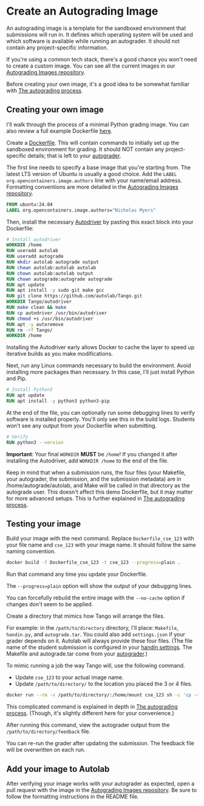 # Create an Autograding Image

An autograding image is a template for the sandboxed environment that submissions will run in. It defines which operating system will be used and which software is available while running an autograder. It should not contain any project-specific information.

If you're using a common tech stack, there's a good chance you won't need to create a custom image. You can see all the current images in our [Autograding Images repository](https://github.com/UB-CSE-IT/Autograding-Images).

Before creating your own image, it's a good idea to be somewhat familiar with [The autograding process](The%20autograding%20process.md).

## Creating your own image

I'll walk through the process of a minimal Python grading image. You can also review a full example Dockerfile [here](https://github.com/UB-CSE-IT/Autograding-Images/blob/main/dockerfiles/Dockerfile_autograding_image).

Create a [Dockerfile](https://docs.docker.com/reference/dockerfile/). This will contain commands to initially set up the sandboxed environment for grading. It should NOT contain any project-specific details; that is left to your [autograder](Create%20an%20autograder.md).

The first line needs to specify a base image that you're starting from. The latest LTS version of Ubuntu is usually a good choice. Add the `LABEL org.opencontainers.image.authors` line with your name/email address. Formatting conventions are more detailed in the [Autograding Images repository](https://github.com/UB-CSE-IT/Autograding-Images).

```dockerfile
FROM ubuntu:24.04
LABEL org.opencontainers.image.authors="Nicholas Myers"
```

Then, install the necessary [Autodriver](The%20autograding%20process.md#autodriver) by pasting this exact block into your Dockerfile:

```dockerfile
# Install autodriver
WORKDIR /home
RUN useradd autolab
RUN useradd autograde
RUN mkdir autolab autograde output
RUN chown autolab:autolab autolab
RUN chown autolab:autolab output
RUN chown autograde:autograde autograde
RUN apt update
RUN apt install -y sudo git make gcc
RUN git clone https://github.com/autolab/Tango.git
WORKDIR Tango/autodriver
RUN make clean && make
RUN cp autodriver /usr/bin/autodriver
RUN chmod +s /usr/bin/autodriver
RUN apt -y autoremove
RUN rm -rf Tango/
WORKDIR /home
```

Installing the Autodriver early allows Docker to cache the layer to speed up iterative builds as you make modifications.

Next, run any Linux commands necessary to build the environment. Avoid installing more packages than necessary. In this case, I'll just install Python and Pip.

```dockerfile
# Install Python3
RUN apt update
RUN apt install -y python3 python3-pip
```

At the end of the file, you can optionally run some debugging lines to verify software is installed properly. You'll only see this in the build logs. Students won't see any output from your Dockerfile when submitting.

```dockerfile
# Verify
RUN python3 --version
```

**Important**: Your final `WORKDIR` **MUST** be `/home`! If you changed it after installing the Autodriver, add `WORKDIR /home` to the end of the file.

Keep in mind that when a submission runs, the four files (your Makefile, your autograder, the submission, and the submission metadata) are in /home/autograde/autolab, and Make will be called in that directory as the autograde user. This doesn't affect this demo Dockerfile, but it may matter for more advanced setups. This is further explained in [The autograding process](The%20autograding%20process.md).

## Testing your image

Build your image with the next command. Replace `Dockerfile_cse_123` with your file name and `cse_123` with your image name. It should follow the same naming convention.

```bash
docker build -f Dockerfile_cse_123 -t cse_123 --progress=plain .
```

Run that command any time you update your Dockerfile.

The `--progress=plain` option will show the output of your debugging lines.

You can forcefully rebuild the entire image with the `--no-cache` option if changes don't seem to be applied.

Create a directory that mimics how Tango will arrange the files.

For example: in the `/path/to/directory` directory, I'll place:  `Makefile`, `handin.py`, and `autograde.tar`. You could also add `settings.json` if your grader depends on it. Autolab will always provide these four files. (The file name of the student submission is configured in your [handin settings](Create%20an%20assessment.md#handin). The Makefile and autograde.tar come from your [autograder](Create%20an%20autograder.md).)

To mimic running a job the way Tango will, use the following command. 
* Update `cse_123` to your actual image name.
* Update `/path/to/directory/` to the location you placed the 3 or 4 files.

```bash
docker run --rm -v /path/to/directory/:/home/mount cse_123 sh -c 'cp -r mount/* autolab/; su autolab -c "autodriver -u 100 -f 104857600 -t 20 -o 1024000 autolab > output/feedback 2>&1"; cp output/feedback mount/feedback'
```

This complicated command is explained in depth in [The autograding process](The%20autograding%20process.md#running-the-job). (Though, it's slightly different here for your convenience.)

After running this command, view the autograder output from the `/path/to/directory/feedback` file.

You can re-run the grader after updating the submission. The feedback file will be overwritten on each run.

## Add your image to Autolab

After verifying your image works with your autograder as expected, open a pull request with the image in the [Autograding Images repository](https://github.com/UB-CSE-IT/Autograding-Images). Be sure to follow the formatting instructions in the README file.